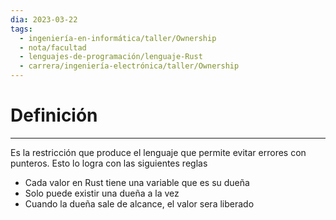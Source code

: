 ```yaml
---
dia: 2023-03-22
tags:
  - ingeniería-en-informática/taller/Ownership
  - nota/facultad
  - lenguajes-de-programación/lenguaje-Rust
  - carrera/ingeniería-electrónica/taller/Ownership
---
```

# Definición
---
Es la restricción que produce el lenguaje que permite evitar errores con punteros. Esto lo logra con las siguientes reglas
* Cada valor en Rust tiene una variable que es su dueña
* Solo puede existir una dueña a la vez
* Cuando la dueña sale de alcance, el valor sera liberado